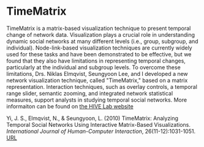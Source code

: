 TimeMatrix
==========

TimeMatrix is a matrix-based visualization technique to present temporal change of network data. Visualization plays a crucial role in understanding dynamic social networks at many different levels (i.e., group, subgroup, and individual). Node-link-based visualization techniques are currently widely used for these tasks and have been demonstrated to be effective, but we found that they also have limitations in representing temporal changes, particularly at the individual and subgroup levels. To overcome these limitations, Drs. Niklas Elmqvist, Seungyoon Lee, and I developed a new network visualization technique, called "TimeMatrix," based on a matrix representation. Interaction techniques, such as overlay controls, a temporal range slider, semantic zooming, and integrated network statistical measures, support analysts in studying temporal social networks. More informaiton can be found on [the HIVE Lab website](https://engineering.purdue.edu/HIVELab/wiki/pmwiki.php/TimeMatrix)

Yi, J. S., Elmqvist, N., & Seungyoon, L. (2010) TimeMatrix: Analyzing Temporal Social Networks Using Interactive Matrix-Based Visualizations. _International Journal of Human-Computer Interaction_, 26(11-12):1031-1051. [URL](http://www.tandfonline.com/doi/abs/10.1080/10447318.2010.516722#.UkMaqWRKn7c)
